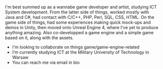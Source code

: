 I'm best summed up as a wannabe game developer and artist, studying ICT System development. From the latter side of things, worked mostly with Java and C#, had contact with C/C++, PHP, Perl, SQL, CSS, HTML.
On the game side of things, had some experiences making quick mock-ups and demos in Unity, then moved onto Unreal Engine 4, where I've yet to produce anything amazing. Also co-developped a game engine and a simple game based on it, along with the assets.
- I'm looking to collaborate on things game/game-engine-related
- I’m currently studying ICT at the Military University of Technology in Warsaw
- You can reach me via email in bio

<!---
- 👋 Hi, I’m @4cer
- 👀 I’m interested in Computer Graphics
- 🌱 I’m currently studying IT at the Military University of Technology in Warsaw
- 💞️ I’m looking to collaborate on ...
- 📫 How to reach me ...
4cer/4cer is a ✨ special ✨ repository because its `README.md` (this file) appears on your GitHub profile.
You can click the Preview link to take a look at your changes.
--->
